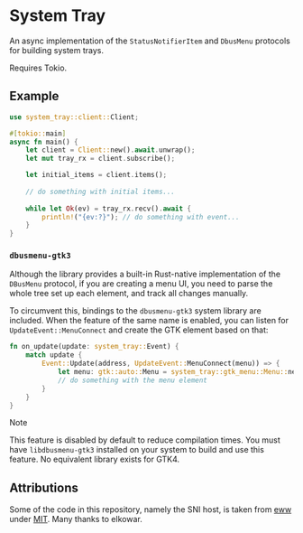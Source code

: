 # System Tray

An async implementation of the `StatusNotifierItem` and `DbusMenu` protocols for building system trays.

Requires Tokio.

## Example

```rust
use system_tray::client::Client;

#[tokio::main]
async fn main() {
    let client = Client::new().await.unwrap();
    let mut tray_rx = client.subscribe();

    let initial_items = client.items();
    
    // do something with initial items...
    
    while let Ok(ev) = tray_rx.recv().await {
        println!("{ev:?}"); // do something with event...
    }
}
```

### `dbusmenu-gtk3`

Although the library provides a built-in Rust-native implementation of the `DBusMenu` protocol,
if you are creating a menu UI, you need to parse the whole tree set up each element, and track all changes manually.

To circumvent this, bindings to the `dbusmenu-gtk3` system library are included. 
When the feature of the same name is enabled, you can listen for `UpdateEvent::MenuConnect`
and create the GTK element based on that:

```rust
fn on_update(update: system_tray::Event) {
    match update {
        Event::Update(address, UpdateEvent::MenuConnect(menu)) => {
            let menu: gtk::auto::Menu = system_tray::gtk_menu::Menu::new(&address, &menu);
            // do something with the menu element
        }
    }
}
```

> [!NOTE]
> This feature is disabled by default to reduce compilation times.
> You must have `libdbusmenu-gtk3` installed on your system to build and use this feature.
> No equivalent library exists for GTK4.

## Attributions

Some of the code in this repository, namely the SNI host, is taken from [eww](https://github.com/elkowar/eww/blob/50ec181fc7ff2a68d6330e8897de2c5179575935/crates/notifier_host/src/host.rs) 
under [MIT](https://github.com/elkowar/eww/blob/master/LICENSE).
Many thanks to elkowar. 